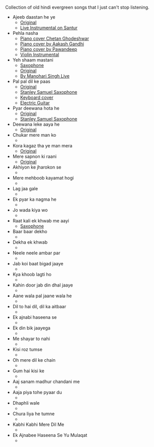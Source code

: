 Collection of old hindi evergreen songs that I just can't stop listening.

* Ajeeb daastan he ye
  * [Original](https://www.youtube.com/watch?v=PmgVX-0W3vk)
  * [Live Instrumental on Santur](https://www.youtube.com/watch?v=wqEruzjSHqk)
* Pehla nasha
  * [Piano cover Chetan Ghodeshwar](https://www.youtube.com/watch?v=xlqXsIY9Sp0)
  * [Piano cover by Aakash Gandhi](https://www.youtube.com/watch?v=KpGhw6bdmEQ)
  * [Piano cover by Pawandeep](https://www.youtube.com/watch?v=E0ovopC6-gw)
  * [Violin Instrumental](https://www.youtube.com/watch?v=CGV7073OdMU)
* Yeh shaam mastani
  * [Saxophone](https://www.youtube.com/watch?v=oowWuJRh_G8#t=04m43s)
  * [Original](https://www.youtube.com/watch?v=YVKQSKcRtCI)
  * [By Manohari Singh Live](https://www.youtube.com/watch?v=aUPS6a9TfIQ)
* Pal pal dil ke paas
  * [Original](https://www.youtube.com/watch?v=SxG5AVjtoOQ)
  * [Stanley Samuel Saxophone](https://www.youtube.com/watch?v=Uge-iItQYVg)
  * [Keyboard cover](https://www.youtube.com/watch?v=Jm8TSeiKYS4)
  * [Electric Guitar](https://www.youtube.com/watch?v=u7f537oKhQs)
* Pyar deewana hota he
  * [Original](https://www.youtube.com/watch?v=vthBf4v_wtU)
  * [Stanley Samuel Saxophone](https://www.youtube.com/watch?v=KWdr0uc6bcM)
* Deewana leke aaya he
  * [Original](https://www.youtube.com/watch?v=TPmr9IjkHMA)
* Chukar mere man ko
  * []()
* Kora kagaz tha ye man mera
  * [Original](https://www.youtube.com/watch?v=CpYQACHif3c)
* Mere sapnon ki raani
  * [Original](https://www.youtube.com/watch?v=ZzoOv5K9Qik)
* Akhiyon ke jharokon se
  * []()
* Mere mehboob kayamat hogi
  * []()
* Lag jaa gale
  * []()
* Ek pyar ka nagma he
  * []()
* Jo wada kiya wo
  * []()
* Raat kali ek khwab me aayi
  * [Saxophone](https://www.youtube.com/watch?v=oowWuJRh_G8#t=24m22s)
* Baar baar dekho
  * []()
* Dekha ek khwab
  * []()
* Neele neele ambar par
  * []()
* Jab koi baat bigad jaaye
  * []()
* Kya khoob lagti ho
  * []()
* Kahin door jab din dhal jaaye
  * []()
* Aane wala pal jaane wala he
  * []()
* Dil to hai dil, dil ka aitbaar
  * []()
* Ek ajnabi haseena se
  * []()
* Ek din bik jaayega
  * []()
* Me shayar to nahi
  * []()
* Kisi roz tumse
  * []()
* Oh mere dil ke chain
  * []()
* Gum hai kisi ke
  * []()
* Aaj sanam madhur chandani me
  * []()
* Aaja piya tohe pyaar du
  * []()
* Dhaphli wale
  * []()
* Chura liya he tumne
  * []()
* Kabhi Kabhi Mere Dil Me
  * []()
* Ek Ajnabee Haseena Se Yu Mulaqat
  * []()
